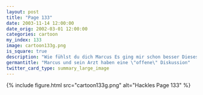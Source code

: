 ```yaml
---
layout: post
title: "Page 133"
date: 2003-11-14 12:00:00
date_orig: 2002-03-01 12:00:00
categories: cartoon
my_index: 133
image: cartoon133g.png
is_square: true
description: "Wie fühlst du dich Marcus Es ging mir schon besser Dieses Mal hattest du Glück. Achte auf deinen Blutdruck, oder wir müssen nächstes mal evtl eine Open Nein! Nicht Open Source Deshalb bin ich ja gewissermaßen hier Ich wollte \"Open Heart Surgery\" sagen Ach, das ist alles Marcus"
germantitle: "Marcus und sein Arzt haben eine \"offene\" Diskussion"
twitter_card_type: summary_large_image
---
```


{% include figure.html src="cartoon133g.png" alt="Hackles Page 133"  %}
